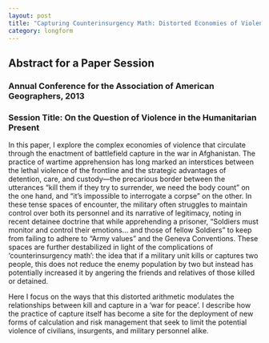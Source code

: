 ```yaml
---
layout: post
title: "Capturing Counterinsurgency Math: Distorted Economies of Violence in Late Modern War"
category: longform
---
```


## Abstract for a Paper Session

### Annual Conference for the Association of American Geographers, 2013

### Session Title: On the Question of Violence in the Humanitarian Present

In this paper, I explore the complex economies of violence that circulate through the enactment of battlefield capture in the war in Afghanistan. The practice of wartime apprehension has long marked an interstices between the lethal violence of the frontline and the strategic advantages of detention, care, and custody—the precarious border between the utterances “kill them if they try to surrender, we need the body count” on the one hand, and “it’s impossible to interrogate a corpse” on the other. In these tense spaces of encounter, the military often struggles to maintain control over both its personnel and its narrative of legitimacy, noting in recent detainee doctrine that while apprehending a prisoner, “Soldiers must monitor and control their emotions… and those of fellow Soldiers” to keep from failing to adhere to “Army values” and the Geneva Conventions. These spaces are further destabilized in light of the complications of ‘counterinsurgency math’: the idea that if a military unit kills or captures two people, this does not reduce the enemy population by two but instead has potentially increased it by angering the friends and relatives of those killed or detained.

Here I focus on the ways that this distorted arithmetic modulates the relationships between kill and capture in a ‘war for peace’. I describe how the practice of capture itself has become a site for the deployment of new forms of calculation and risk management that seek to limit the potential violence of civilians, insurgents, and military personnel alike.

